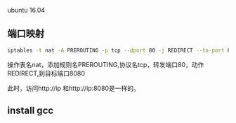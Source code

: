 ubuntu 16.04

## 端口映射
```bash
iptables -t nat -A PREROUTING -p tcp --dport 80 -j REDIRECT --to-port 8080
```

操作表名nat，添加规则名PREROUTING,协议名tcp，转发端口80，动作REDIRECT,到目标端口8080


此时，访问http://ip 和http://ip:8080是一样的。


## install gcc

